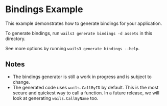 # Bindings Example

This example demonstrates how to generate bindings for your application.

To generate bindings, run `wails3 generate bindings -d assets` in this directory.

See more options by running `wails3 generate bindings --help`.

## Notes
  - The bindings generator is still a work in progress and is subject to change.
  - The generated code uses `wails.CallByID` by default. This is the most secure and quickest way to call a function. In a future release, we will look at generating `wails.CallByName` too.
